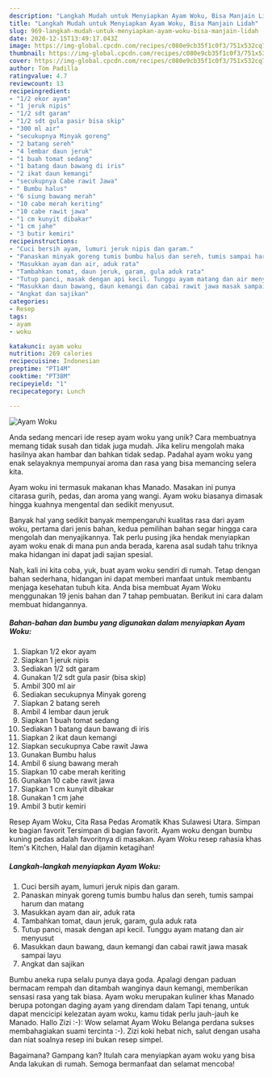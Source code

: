 ```yaml
---
description: "Langkah Mudah untuk Menyiapkan Ayam Woku, Bisa Manjain Lidah"
title: "Langkah Mudah untuk Menyiapkan Ayam Woku, Bisa Manjain Lidah"
slug: 969-langkah-mudah-untuk-menyiapkan-ayam-woku-bisa-manjain-lidah
date: 2020-12-15T13:49:17.043Z
image: https://img-global.cpcdn.com/recipes/c080e9cb35f1c0f3/751x532cq70/ayam-woku-foto-resep-utama.jpg
thumbnail: https://img-global.cpcdn.com/recipes/c080e9cb35f1c0f3/751x532cq70/ayam-woku-foto-resep-utama.jpg
cover: https://img-global.cpcdn.com/recipes/c080e9cb35f1c0f3/751x532cq70/ayam-woku-foto-resep-utama.jpg
author: Tom Padilla
ratingvalue: 4.7
reviewcount: 13
recipeingredient:
- "1/2 ekor ayam"
- "1 jeruk nipis"
- "1/2 sdt garam"
- "1/2 sdt gula pasir bisa skip"
- "300 ml air"
- "secukupnya Minyak goreng"
- "2 batang sereh"
- "4 lembar daun jeruk"
- "1 buah tomat sedang"
- "1 batang daun bawang di iris"
- "2 ikat daun kemangi"
- "secukupnya Cabe rawit Jawa"
- " Bumbu halus"
- "6 siung bawang merah"
- "10 cabe merah keriting"
- "10 cabe rawit jawa"
- "1 cm kunyit dibakar"
- "1 cm jahe"
- "3 butir kemiri"
recipeinstructions:
- "Cuci bersih ayam, lumuri jeruk nipis dan garam."
- "Panaskan minyak goreng tumis bumbu halus dan sereh, tumis sampai harum dan matang"
- "Masukkan ayam dan air, aduk rata"
- "Tambahkan tomat, daun jeruk, garam, gula aduk rata"
- "Tutup panci, masak dengan api kecil. Tunggu ayam matang dan air menyusut"
- "Masukkan daun bawang, daun kemangi dan cabai rawit jawa masak sampai layu"
- "Angkat dan sajikan"
categories:
- Resep
tags:
- ayam
- woku

katakunci: ayam woku 
nutrition: 269 calories
recipecuisine: Indonesian
preptime: "PT14M"
cooktime: "PT38M"
recipeyield: "1"
recipecategory: Lunch

---
```



![Ayam Woku](https://img-global.cpcdn.com/recipes/c080e9cb35f1c0f3/751x532cq70/ayam-woku-foto-resep-utama.jpg)

Anda sedang mencari ide resep ayam woku yang unik? Cara membuatnya memang tidak susah dan tidak juga mudah. Jika keliru mengolah maka hasilnya akan hambar dan bahkan tidak sedap. Padahal ayam woku yang enak selayaknya mempunyai aroma dan rasa yang bisa memancing selera kita.

Ayam woku ini termasuk makanan khas Manado. Masakan ini punya citarasa gurih, pedas, dan aroma yang wangi. Ayam woku biasanya dimasak hingga kuahnya mengental dan sedikit menyusut.

Banyak hal yang sedikit banyak mempengaruhi kualitas rasa dari ayam woku, pertama dari jenis bahan, kedua pemilihan bahan segar hingga cara mengolah dan menyajikannya. Tak perlu pusing jika hendak menyiapkan ayam woku enak di mana pun anda berada, karena asal sudah tahu triknya maka hidangan ini dapat jadi sajian spesial.


Nah, kali ini kita coba, yuk, buat ayam woku sendiri di rumah. Tetap dengan bahan sederhana, hidangan ini dapat memberi manfaat untuk membantu menjaga kesehatan tubuh kita. Anda bisa membuat Ayam Woku menggunakan 19 jenis bahan dan 7 tahap pembuatan. Berikut ini cara dalam membuat hidangannya.

<!--inarticleads1-->

##### Bahan-bahan dan bumbu yang digunakan dalam menyiapkan Ayam Woku:

1. Siapkan 1/2 ekor ayam
1. Siapkan 1 jeruk nipis
1. Sediakan 1/2 sdt garam
1. Gunakan 1/2 sdt gula pasir (bisa skip)
1. Ambil 300 ml air
1. Sediakan secukupnya Minyak goreng
1. Siapkan 2 batang sereh
1. Ambil 4 lembar daun jeruk
1. Siapkan 1 buah tomat sedang
1. Sediakan 1 batang daun bawang di iris
1. Siapkan 2 ikat daun kemangi
1. Siapkan secukupnya Cabe rawit Jawa
1. Gunakan  Bumbu halus
1. Ambil 6 siung bawang merah
1. Siapkan 10 cabe merah keriting
1. Gunakan 10 cabe rawit jawa
1. Siapkan 1 cm kunyit dibakar
1. Gunakan 1 cm jahe
1. Ambil 3 butir kemiri


Resep Ayam Woku, Cita Rasa Pedas Aromatik Khas Sulawesi Utara. Simpan ke bagian favorit Tersimpan di bagian favorit. Ayam woku dengan bumbu kuning pedas adalah favoritnya di masakan. Ayam Woku resep rahasia khas Item&#39;s Kitchen, Halal dan dijamin ketagihan! 

<!--inarticleads2-->

##### Langkah-langkah menyiapkan Ayam Woku:

1. Cuci bersih ayam, lumuri jeruk nipis dan garam.
1. Panaskan minyak goreng tumis bumbu halus dan sereh, tumis sampai harum dan matang
1. Masukkan ayam dan air, aduk rata
1. Tambahkan tomat, daun jeruk, garam, gula aduk rata
1. Tutup panci, masak dengan api kecil. Tunggu ayam matang dan air menyusut
1. Masukkan daun bawang, daun kemangi dan cabai rawit jawa masak sampai layu
1. Angkat dan sajikan


Bumbu aneka rupa selalu punya daya goda. Apalagi dengan paduan bermacam rempah dan ditambah wanginya daun kemangi, memberikan sensasi rasa yang tak biasa. Ayam woku merupakan kuliner khas Manado berupa potongan daging ayam yang direndam dalam Tapi tenang, untuk dapat mencicipi kelezatan ayam woku, kamu tidak perlu jauh-jauh ke Manado. Hallo Zizi :-): Wow selamat Ayam Woku Belanga perdana sukses membahagiakan suami tercinta :-). Zizi koki hebat nich, salut dengan usaha dan niat soalnya resep ini bukan resep simpel. 

Bagaimana? Gampang kan? Itulah cara menyiapkan ayam woku yang bisa Anda lakukan di rumah. Semoga bermanfaat dan selamat mencoba!
